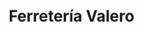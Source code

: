 ---
title: "Ferretería Valero"
url: /malaga/ferreteria-valero-calle-cristo-de-la-epidemia/
shop: Eisenwaren
---